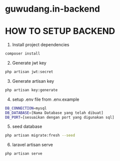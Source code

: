 # guwudang.in-backend
HOW TO SETUP BACKEND
=========

1. Install project dependencies
```bash
composer install
```

2. Generate jwt key
```bash
php artisan jwt:secret
```

3. Generate artisan key
```bash
php artisan key:generate
```

4. setup .env file from .env.example
```bash
DB_CONNECTION=mysql
DB_DATABASE=[Nama Database yang telah dibuat]
DB_PORT=[sesuaikan dengan port yang digunakan sql]
```

5. seed database
```bash
php artisan migrate:fresh --seed
```

6. laravel artisan serve
```bash
php artisan serve
```
